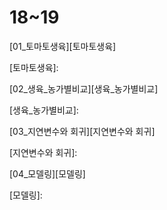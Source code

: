 # 18~19
[01_토마토생육][토마토생육]

[토마토생육]:

[02_생육_농가별비교][생육_농가별비교]

[생육_농가별비교]:

[03_지연변수와 회귀][지연변수와 회귀]

[지연변수와 회귀]:


[04_모델링][모델링]

[모델링]:




